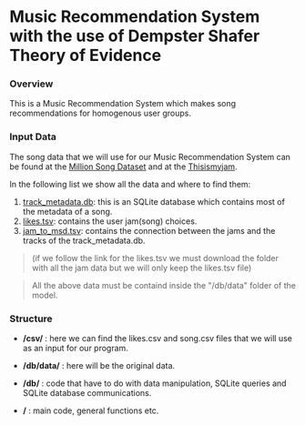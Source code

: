 # Music Recommendation System with the use of Dempster Shafer Theory of Evidence

### Overview
This is a Music Recommendation System which makes song recommendations for homogenous user groups.

### Input Data

The song data that we will use for our Music Recommendation System can be found
at the [Million Song Dataset](http://millionsongdataset.com/) and at the [Thisismyjam](https://www.thisismyjam.com/).

In the following list we show all the data and where to find them:
1. [track_metadata.db](http://millionsongdataset.com/sites/default/files/AdditionalFiles/track_metadata.db): 
this is an SQLite database which contains most of the metadata of a song.
2. [likes.tsv](https://archive.org/details/thisismyjam-datadump): 
contains the user jam(song) choices. 
3. [jam_to_msd.tsv](http://millionsongdataset.com/sites/default/files/thisismyjam/jam_to_msd.tsv): 
contains the connection between the jams and the tracks of the track_metadata.db.

> (if we follow the link for the likes.tsv we must download 
> the folder with all the jam data but we will only keep the likes.tsv file)

> All the above data must be containd inside the "/db/data" folder of the model.


### Structure

* **/csv/** : here we can find the  likes.csv and song.csv files that we will use as an input for our program.

* **/db/data/** : here will be the original data.

* **/db/** : code that have to do with data manipulation, SQLite queries and SQLite database communications.

* **/** : main code, general functions etc.

### 